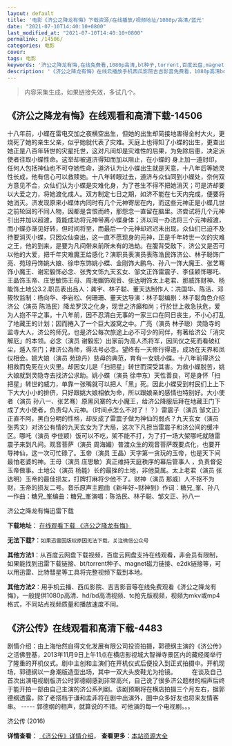```yaml
---
layout: default
title: '电影《济公之降龙有悔》下载资源/在线播放/视频地址/1080p/高清/蓝光'
date: "2021-07-10T14:40:10+0800"
last_modified_at: "2021-07-10T14:40:10+0800"
permalink: /14506/
categories: 电影
cover:
tags: 电影
keywords: '济公之降龙有悔,在线免费看,1080p高清,bt种子,torrent,百度云盘,magnet,磁力链,迅雷下载资源'
description: '《济公之降龙有悔》在线云播放手机西瓜影院吉吉影音免费看，1080p高清bd/hd未删减完整版和tc抢先枪版，mkv/mp4格式，附带bt/torrent种子、magnet/磁力链、百度云盘、网盘资源迅雷下载链接'
---
```


>内容采集生成，如果链接失效，多试几个。


## 《济公之降龙有悔》在线观看和高清下载-14506

十八年前，小蝶在雷电交加之夜横空出生，但她的出生却简接地害得全村大火，更烧死了她的亲生父亲，似乎她就代表了灾难。天庭上也得知了小蝶的出生，更查出她正是八百年转世的灾星托世，这对凡间却是灾难性的后果，为免除后患，决定派使者往取小蝶性命。这举却被道济得知而加以阻止，在小蝶的 身上加一道封印，任何人包括神仙也不可夺她性命，道济认为让小蝶出生就是天意，十八年后等她灵性长成，他有信心可以救赎她。十八年转眼过去，道济与众仙同到小蝶处，奈何双方意见不合，众仙们认为小蝶是灾难化身，为了苍生不得不把她消灭；可是济却要以大爱之力，将她渡化成人。双方制定七日之期，如济不能在七天内完成，便要将她消灭。济发现原来小蝶体内同时有几个元神寄居在内，而这些元神正是小蝶几世之前轮回的不同人物，因都是含恨而终，那怨念一直留在脑里。济尝试将几个元神引出并加以超渡，竟能成功将元神带离小蝶身体；济以同一办法将三个元神超渡，而小蝶亦渐见好转，但时间将至，而最后一个元神却迟迟未出现，众仙们已迫不及待要消灭小蝶，只因众仙查出，这一直不愿现身的元神，正是千年转世一次的灾难之王，他的到来，是要为凡间带来前所未有的浩劫。在腹背受敌下，济公又是否可以他的大爱，把千年灾难魔王给感化？演职员表演员表陈浩民饰济公、林子聪饰广亮、苑琼丹饰姚大娘、徐申东饰姚小蝶、金刚饰大鹏鸟、孙八一饰大魔王、张艺骞饰小魔王、谢宏毅饰必念、张秀文饰九天玄女、邹文正饰雷震子、李佳颖饰哪吒、王晶饰玉帝、庄思敏饰王母、周海媚饰观音、张达明饰太上老君、那威饰财神、杨能饰土地公3.2.职员表出品人：龚宇、林子聪、董天达制作人：冼国华、陈洁、邓筱牧监制：杨向华、李岩松、何珊珊、董天达导演：林子聪编剧：林子聪角色介绍济公（演员 陈浩民）降龙罗汉之化身，现世之济癲和尚；行於世上救急扶危，爱为人抱不平之事。十八年前，因不忍清白无事的一家三口在同日丧生，不小心打乱了地藏王的计划；因而捲入了一个巨大漩窝之中。广亮（演员 林子聪）灵隐寺的监寺大人，济公的师兄，也是济公每次旅途上必不可少的同伴，有著给济公「消灾解厄」的本领。必念（演员 谢毅宏）出家前为高人杰将军，因凤仪之死而看破红尘，遁入空门；拜济公為师，得法号必念。望终有一天修行得道，成功在天界和凤仪相会。姚大娘（演员 苑琼丹）慈母的典范，育有一女姚小蝶。十八年前得济公相救而免死在火灾里。却因女儿是「扫把星」转世而深受其害。为救小蝶脱苦，姚大娘就到灵隐寺去找济公求助。姚小蝶（演员 徐申东）天性善良，可是身怀「扫把星」转世的威力，单靠一张嘴就可以把人「黑」死。因此小蝶受到村民们上上下下大大小小的排侪，只好跟姚大娘相依为命，所以跟娘亲的感情也特别好。大小使者（演员 孙八一、张艺骞）原黑风寨的大小魔王，给济公降服后拜在地藏王门下成了大小使者，负责勾人元神。（时间点怎么不对了！？）雷震子（演员 邹文正）正直不阿，黑白分明的性格，却反成了雷震子做为神仙的弱点？九天玄女（演员 张秀文）对济公有情的九天玄女为了大局，这次下凡担当雷震子和济公间的缓冲区。哪吒（演员 李佳颖）饭可以不吃，架不能不打，为了打一场大架哪吒就随雷震子来到凡间。观音菩萨（演员 周海媚）普渡众生的观音菩萨既要点化，也要开导神仙，这一次可忙碌了。玉帝（演员 王晶）天字第一贪玩的玉帝，也是天下间最怕老婆的神。王母（演员 庄思敏）真正维持天庭秩序的幕后管事人 ，负责督促玉帝做事。土地公（演员 杨能）长的最挫的土地，非他莫属。太上老君（演员 张达明）玉帝的最佳损友，打牌打麻将少他不了。财神（演员 那威）人不抠不为财，玉帝的损友二号。音乐原声主题曲《新年好~财神到》作词：糖兄_峯、孙八一作曲：糖兄_峯编曲：糖兄_峯演唱：陈浩民、林子聪、邹文正、孙八一


济公之降龙有悔迅雷下载

**下载地址**： [在线观看下载 《济公之降龙有悔》](https://www.993dy.com//vod-detail-id-34445.html) 


**无法下载?**：`如果迅雷因版权原因无法下载，关注微信公众号 `

**其他方法1**：从百度云网盘下载视频，百度云网盘支持在线观看，非会员有限制，如果能找到迅雷下载链接、bt/torrent种子、magnet磁力链接、e2dk链接等，可以用迅雷、比特彗星等工具将完整视频下载到本地。

**其他方法2**：用手机云播、西瓜影院、吉吉影音等在线免费观看《济公之降龙有悔》，一般提供1080p高清、hd/bd高清视频、tc抢先版视频，视频为mkv或mp4格式，不同站点视频质量和播放速度不同。


## 《济公传》在线观看和高清下载-4483

剧情介绍：由上海怡然自得文化发展有限公司投资拍摄，郭德纲主演的《济公传》之活佛登基，2013年11月9日上午11点在横店影视城大智禅寺景区内的藏经阁举行了隆重的开机仪式。剧中主创和主演们在开机仪式后便投入到正式拍摄中。开机现场，郭德纲以一身潮版造型出场，其中一双大头皮鞋尤为抢镜。  　　在谈及自己首次出演电视剧版济公时郭德纲感到非常高兴，自己说了很多济公题材的相声后终于能开拍一部由自己主演的济公系列剧。该剧预期将在横店拍摄三个月左右，据郭德纲透露，除了老搭档于谦和孟非将在剧中出演外，圈中众多好友也将来友情客串。 ----- 郭德纲的相声，就算说的不错。可他演的每一个电视剧。。。


济公传 (2016)

**详情查看**： [《济公传》详情介绍](/movie/4483/)， **查看更多**：[本站资源大全](/movie/t/all/)

